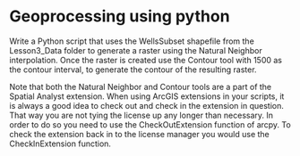 # Geoprocessing using python

Write a Python script that uses the WellsSubset shapefile from the Lesson3_Data folder to generate a raster using the Natural Neighbor interpolation.  Once the raster is created use the Contour tool with 1500 as the contour interval, to generate the contour of the resulting raster.

Note that both the Natural Neighbor and Contour tools are a part of the Spatial Analyst extension.  When using ArcGIS extensions in your scripts, it is always a good idea to check out and check in the extension in question.   That way you are not tying the license up any longer than necessary. In order to do so you need to use the CheckOutExtension function of arcpy.  To check the extension back in to the license manager you would use the CheckInExtension function.
